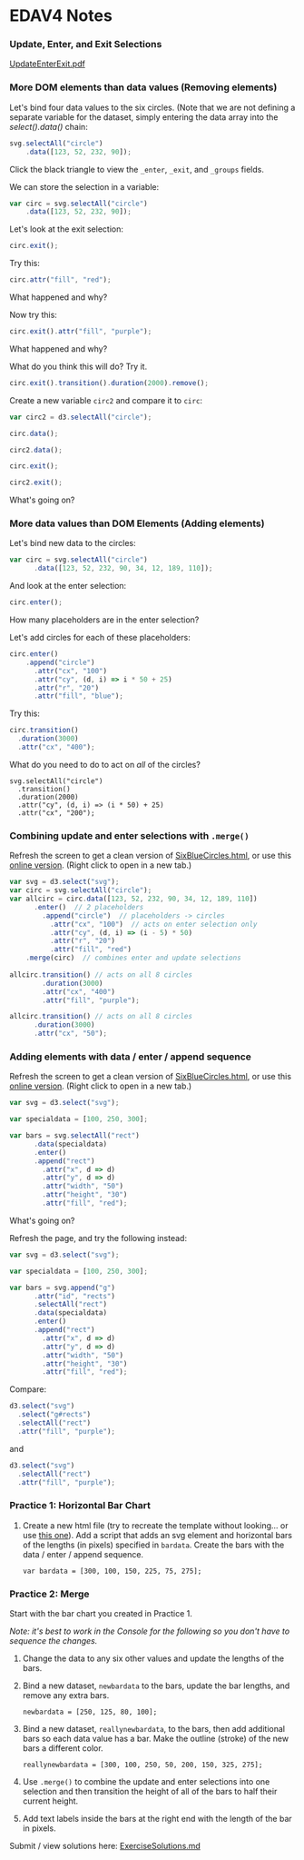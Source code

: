 EDAV4 Notes
================

### Update, Enter, and Exit Selections
 
[UpdateEnterExit.pdf](UpdateEnterExit.pdf)


### More DOM elements than data values (Removing elements)

Let's bind four data values to the six circles. (Note that we are not defining a separate variable for the dataset, simply entering the data array into the *select().data()* chain:

``` js
svg.selectAll("circle")
    .data([123, 52, 232, 90]);
```

Click the black triangle to view the `_enter`, `_exit`, and `_groups` fields. 


We can store the selection in a variable:

``` js
var circ = svg.selectAll("circle")
    .data([123, 52, 232, 90]);
```

Let's look at the exit selection:

``` js
circ.exit();
```

Try this:
``` js
circ.attr("fill", "red");
```

What happened and why?

Now try this:
``` js
circ.exit().attr("fill", "purple");
```

What happened and why?

What do you think this will do? Try it.

``` js
circ.exit().transition().duration(2000).remove();
```

Create a new variable `circ2` and compare it to `circ`:
``` js
var circ2 = d3.selectAll("circle");

circ.data();

circ2.data();

circ.exit();

circ2.exit();
```

What's going on?


### More data values than DOM Elements (Adding elements)

Let's bind new data to the circles:

``` js
var circ = svg.selectAll("circle")
      .data([123, 52, 232, 90, 34, 12, 189, 110]);
```

And look at the enter selection:

``` js
circ.enter();
```

How many placeholders are in the enter selection?

Let's add circles for each of these placeholders:

``` js
circ.enter()
    .append("circle")
      .attr("cx", "100")
      .attr("cy", (d, i) => i * 50 + 25)
      .attr("r", "20")
      .attr("fill", "blue");
```

Try this:
``` js
circ.transition()
  .duration(3000)
  .attr("cx", "400");
```

What do you need to do to act on *all* of the circles?

```
svg.selectAll("circle")
  .transition()
  .duration(2000)
  .attr("cy", (d, i) => (i * 50) + 25)
  .attr("cx", "200");
```

### Combining update and enter selections with `.merge()`

Refresh the screen to get a clean version of  [SixBlueCircles.html](https://raw.githubusercontent.com/jtr13/D3/master/SixBlueCircles.html), or use this [online version](https://jtr13.github.io/D3/SixBlueCircles.html). (Right click to open in a new tab.)

``` js
var svg = d3.select("svg");
var circ = svg.selectAll("circle");
var allcirc = circ.data([123, 52, 232, 90, 34, 12, 189, 110])
      .enter()  // 2 placeholders
        .append("circle")  // placeholders -> circles
          .attr("cx", "100")  // acts on enter selection only
          .attr("cy", (d, i) => (i - 5) * 50)
          .attr("r", "20")
          .attr("fill", "red")
	.merge(circ)  // combines enter and update selections
	
allcirc.transition() // acts on all 8 circles
        .duration(3000)
        .attr("cx", "400")
        .attr("fill", "purple");

allcirc.transition() // acts on all 8 circles
      .duration(3000)
      .attr("cx", "50");
```

### Adding elements with data / enter / append sequence

Refresh the screen to get a clean version of  [SixBlueCircles.html](https://raw.githubusercontent.com/jtr13/D3/master/SixBlueCircles.html), or use this [online version](https://jtr13.github.io/D3/SixBlueCircles.html). (Right click to open in a new tab.)

``` js
var svg = d3.select("svg");

var specialdata = [100, 250, 300];

var bars = svg.selectAll("rect")
      .data(specialdata)
      .enter()
      .append("rect")
        .attr("x", d => d)
        .attr("y", d => d)
        .attr("width", "50")
        .attr("height", "30")
        .attr("fill", "red");
```

What's going on?

Refresh the page, and try the following instead:


``` js
var svg = d3.select("svg");

var specialdata = [100, 250, 300];

var bars = svg.append("g")
      .attr("id", "rects")
      .selectAll("rect")
      .data(specialdata)
      .enter()
      .append("rect")
        .attr("x", d => d)
        .attr("y", d => d)
        .attr("width", "50")
        .attr("height", "30")
        .attr("fill", "red");
```

Compare:

``` js
d3.select("svg")
  .select("g#rects")
  .selectAll("rect")
  .attr("fill", "purple");
```

and

``` js
d3.select("svg")
  .selectAll("rect")
  .attr("fill", "purple");
```

### Practice 1: Horizontal Bar Chart

1. Create a new html file (try to recreate the template without looking... or use [this one](https://raw.githubusercontent.com/jtr13/D3/master/D3template.html)). Add a script that adds an svg element and horizontal bars of the lengths (in pixels) specified in `bardata`. Create the bars with the data / enter / append sequence.

    `var bardata = [300, 100, 150, 225, 75, 275];`


### Practice 2: Merge

Start with the bar chart you created in Practice 1.
    
*Note: it's best to work in the Console for the following so you don't have to sequence the changes.*

1. Change the data to any six other values and update the lengths of the bars.

1. Bind a new dataset, `newbardata` to the bars, update the bar lengths, and remove any extra bars.

    `newbardata = [250, 125, 80, 100];`

1. Bind a new dataset, `reallynewbardata`, to the bars, then add additional bars so each data value has a bar. Make the outline (stroke) of the new bars a different color.

    `reallynewbardata = [300, 100, 250, 50, 200, 150, 325, 275];`

1. Use `.merge()` to combine the update and enter selections into one selection and then transition the height of all of the bars to half their current height.

1. Add text labels inside the bars at the right end with the length of the bar in pixels.</p></li>

Submit / view solutions here: [ExerciseSolutions.md](ExerciseSolutions.md)
